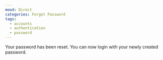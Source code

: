 ```yaml
---
mood: Direct
categories: Forgot Password
tags:
  - accounts
  - authentication
  - password
---
```

Your password has been reset. You can now login with your newly created password.